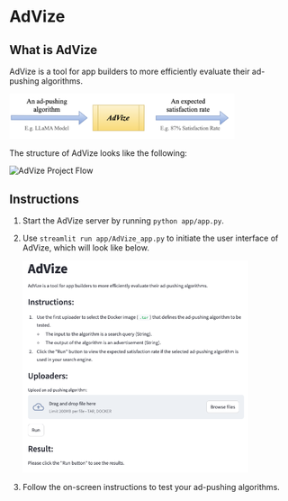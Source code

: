 # AdVize

## What is AdVize

AdVize is a tool for app builders to more efficiently evaluate their ad-pushing algorithms.

<img src="./assets/AdVize_usage.png" alt="AdVize Usage" width="400"/>

The structure of AdVize looks like the following:

<img src="./assets/AdVize_ProjectFlow.png" alt="AdVize Project Flow" width="400"/>

## Instructions

1. Start the AdVize server by running `python app/app.py`.
2. Use `streamlit run app/AdVize_app.py` to initiate the user interface of AdVize, which will look like below.

    <img src="./assets/AdVize_UI.png" alt="AdVize UI" width="400"/>
    
3. Follow the on-screen instructions to test your ad-pushing algorithms.
